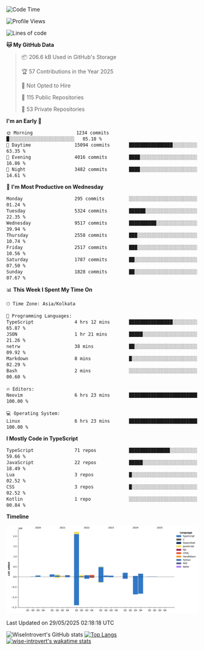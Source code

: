 <!--START_SECTION:waka-->
![Code Time](http://img.shields.io/badge/Code%20Time-2%2C340%20hrs%2043%20mins-blue)

![Profile Views](http://img.shields.io/badge/Profile%20Views-0-blue)

![Lines of code](https://img.shields.io/badge/From%20Hello%20World%20I%27ve%20Written-3.8%20million%20lines%20of%20code-blue)

**🐱 My GitHub Data** 

> 📦 206.6 kB Used in GitHub's Storage 
 > 
> 🏆 57 Contributions in the Year 2025
 > 
> 🚫 Not Opted to Hire
 > 
> 📜 115 Public Repositories 
 > 
> 🔑 53 Private Repositories 
 > 
**I'm an Early 🐤** 

```text
🌞 Morning                1234 commits        █░░░░░░░░░░░░░░░░░░░░░░░░   05.18 % 
🌆 Daytime                15094 commits       ████████████████░░░░░░░░░   63.35 % 
🌃 Evening                4016 commits        ████░░░░░░░░░░░░░░░░░░░░░   16.86 % 
🌙 Night                  3482 commits        ████░░░░░░░░░░░░░░░░░░░░░   14.61 % 
```
📅 **I'm Most Productive on Wednesday** 

```text
Monday                   295 commits         ░░░░░░░░░░░░░░░░░░░░░░░░░   01.24 % 
Tuesday                  5324 commits        ██████░░░░░░░░░░░░░░░░░░░   22.35 % 
Wednesday                9517 commits        ██████████░░░░░░░░░░░░░░░   39.94 % 
Thursday                 2558 commits        ███░░░░░░░░░░░░░░░░░░░░░░   10.74 % 
Friday                   2517 commits        ███░░░░░░░░░░░░░░░░░░░░░░   10.56 % 
Saturday                 1787 commits        ██░░░░░░░░░░░░░░░░░░░░░░░   07.50 % 
Sunday                   1828 commits        ██░░░░░░░░░░░░░░░░░░░░░░░   07.67 % 
```


📊 **This Week I Spent My Time On** 

```text
🕑︎ Time Zone: Asia/Kolkata

💬 Programming Languages: 
TypeScript               4 hrs 12 mins       ████████████████░░░░░░░░░   65.87 % 
JSON                     1 hr 21 mins        █████░░░░░░░░░░░░░░░░░░░░   21.26 % 
netrw                    38 mins             ██░░░░░░░░░░░░░░░░░░░░░░░   09.92 % 
Markdown                 8 mins              █░░░░░░░░░░░░░░░░░░░░░░░░   02.29 % 
Bash                     2 mins              ░░░░░░░░░░░░░░░░░░░░░░░░░   00.60 % 

🔥 Editors: 
Neovim                   6 hrs 23 mins       █████████████████████████   100.00 % 

💻 Operating System: 
Linux                    6 hrs 23 mins       █████████████████████████   100.00 % 
```

**I Mostly Code in TypeScript** 

```text
TypeScript               71 repos            ███████████████░░░░░░░░░░   59.66 % 
JavaScript               22 repos            █████░░░░░░░░░░░░░░░░░░░░   18.49 % 
Lua                      3 repos             █░░░░░░░░░░░░░░░░░░░░░░░░   02.52 % 
CSS                      3 repos             █░░░░░░░░░░░░░░░░░░░░░░░░   02.52 % 
Kotlin                   1 repo              ░░░░░░░░░░░░░░░░░░░░░░░░░   00.84 % 
```



**Timeline**

![Lines of Code chart](https://raw.githubusercontent.com/wise-introvert/wise-introvert/master/assets/bar_graph.png)


 Last Updated on 29/05/2025 02:18:18 UTC
<!--END_SECTION:waka-->

![WiseIntrovert's GitHub stats](https://github-readme-stats.vercel.app/api?username=wise-introvert&count_private=true&show_icons=true)
[![Top Langs](https://github-readme-stats.vercel.app/api/top-langs/?username=wise-introvert&langs_count=10)](https://github.com/anuraghazra/github-readme-stats)
[![wise-introvert's wakatime stats](https://github-readme-stats.vercel.app/api/wakatime?username=wiseintrovert)](https://github.com/anuraghazra/github-readme-stats)
